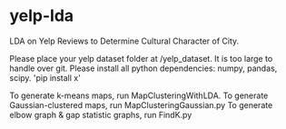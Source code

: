 yelp-lda
========

LDA on Yelp Reviews to Determine Cultural Character of City.

Please place your yelp dataset folder at /yelp_dataset. It is too large to handle over git. 
Please install all python dependencies: numpy, pandas, scipy. 'pip install x'

To generate k-means maps, run MapClusteringWithLDA.
To generate Gaussian-clustered maps, run MapClusteringGaussian.py
To generate elbow graph & gap statistic graphs, run FindK.py
